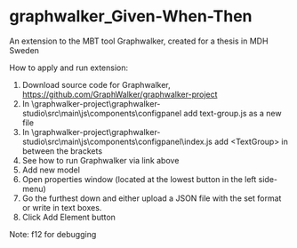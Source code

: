 # graphwalker_Given-When-Then
An extension to the MBT tool Graphwalker, created for a thesis in MDH Sweden

How to apply and run extension:
1. Download source code for Graphwalker, https://github.com/GraphWalker/graphwalker-project
2. In \graphwalker-project\graphwalker-studio\src\main\js\components\configpanel add text-group.js as a new file
3. In \graphwalker-project\graphwalker-studio\src\main\js\components\configpanel\index.js add <TextGroup\> in between the <PanelContent> brackets
4. See how to run Graphwalker via link above
5. Add new model
6. Open properties window (located at the lowest button in the left side-menu)
7. Go the furthest down and either upload a JSON file with the set format or write in text boxes.
8. Click Add Element button

Note: f12 for debugging
